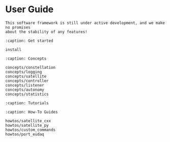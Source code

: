# User Guide

```{warning}
This software framework is still under active development, and we make no promises
about the stability of any features!
```

```{toctree}
:caption: Get started

install
```

```{toctree}
:caption: Concepts

concepts/constellation
concepts/logging
concepts/satellite
concepts/controller
concepts/listener
concepts/autonomy
concepts/statistics
```

```{toctree}
:caption: Tutorials
```

```{toctree}
:caption: How-To Guides

howtos/satellite_cxx
howtos/satellite_py
howtos/custom_commands
howtos/port_eudaq
```
